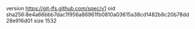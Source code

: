 version https://git-lfs.github.com/spec/v1
oid sha256:8e4a66bbb7dac1f956a86961fb0810a03615a38cd1482b8c20b78dd28e916d01
size 1532
